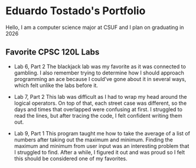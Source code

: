 
# Eduardo Tostado's Portfolio

Hello, I am a computer science major at CSUF and I plan on graduating in 2026

## Favorite CPSC 120L Labs

* Lab 6, Part 2
The blackjack lab was my favorite as it was connected to gambling. I also remember trying to determine how I should approach programming an ace because I could’ve gone about it in several ways, which felt unlike the labs before it.

* Lab 7, Part 2
This lab was difficult as I had to wrap my head around the logical operators. On top of that, each street case was different, so the days and times that overlapped were confusing at first. I struggled to read the lines, but after tracing the code, I felt confident writing them out.

* Lab 9, Part 1
This program taught me how to take the average of a list of numbers after taking out the maximum and minimum. Finding the maximum and minimum from user input was an interesting problem that I struggled to find. After a while, I figured it out and was proud so I felt this should be considered one of my favorites.
